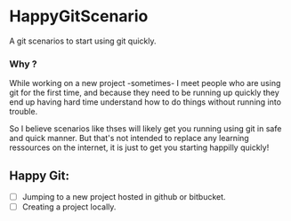 # HappyGitScenario
A git scenarios to start using git quickly.

### Why ?
While working on a new project -sometimes- I meet people who are using git for the first time, and because they need to be running up quickly they end up having hard time understand how to do things without running into trouble.

So I believe scenarios like thses will likely get you running using git in safe and quick manner. But that's not intended to replace any learning ressources on the internet, it is just to get you starting happilly quickly!

## Happy Git:
- [ ] Jumping to a new project hosted in github or bitbucket.
- [ ] Creating a project locally.
